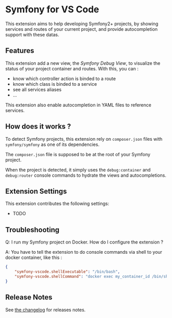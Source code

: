 # Symfony for VS Code

This extension aims to help developing Symfony2+ projects, by showing services and routes of your current project, and provide autocompletion support with these datas.

## Features

This extension add a new view, the *Symfony Debug View*, to visualize the status of your project container and routes. With this, you can :
* know which controller action is binded to a route
* know which class is binded to a service
* see all services aliases
* ...

This extension also enable autocompletion in YAML files to reference services.

## How does it works ?

To detect Symfony projects, this extension rely on `composer.json` files with `symfony/symfony` as one of its dependencies.

The `composer.json` file is supposed to be at the root of your Symfony project.

When the project is detected, it simply uses the `debug:container` and `debug:router` console commands to hydrate the views and autocompletions.

## Extension Settings

This extension contributes the following settings:

* TODO

## Troubleshooting

Q: I run my Symfony project on Docker. How do I configure the extension ?

A: You have to tell the extension to do console commands via shell to your docker container, like this :
```json
{
    "symfony-vscode.shellExecutable": "/bin/bash",
    "symfony-vscode.shellCommand": "docker exec my_container_id /bin/sh -c 'cd /path/to/symfony && php \"$@\"' -- "
}
```

## Release Notes

See [the changelog](CHANGELOG.md) for releases notes.